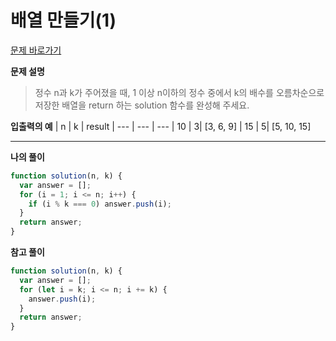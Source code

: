 # 배열 만들기(1)

[문제 바로가기](https://school.programmers.co.kr/learn/courses/30/lessons/181901)

**문제 설명**

> 정수 n과 k가 주어졌을 때, 1 이상 n이하의 정수 중에서 k의 배수를 오름차순으로 저장한 배열을 return 하는 solution 함수를 완성해 주세요.

**입출력의 예**
| n | k | result
| --- | --- | ---
| 10 | 3| [3, 6, 9]
| 15 | 5| [5, 10, 15]

---

**나의 풀이**

```javascript
function solution(n, k) {
  var answer = [];
  for (i = 1; i <= n; i++) {
    if (i % k === 0) answer.push(i);
  }
  return answer;
}
```

**참고 풀이**

```javascript
function solution(n, k) {
  var answer = [];
  for (let i = k; i <= n; i += k) {
    answer.push(i);
  }
  return answer;
}
```
